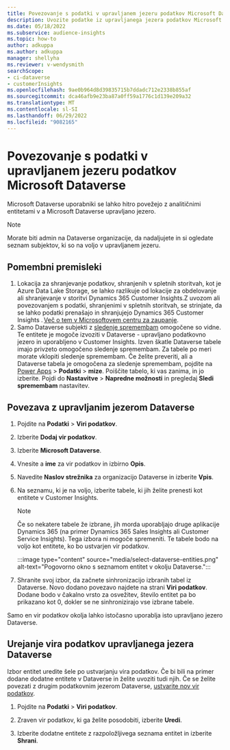 ```yaml
---
title: Povezovanje s podatki v upravljanem jezeru podatkov Microsoft Dataverse
description: Uvozite podatke iz upravljanega jezera podatkov Microsoft Dataverse.
ms.date: 05/18/2022
ms.subservice: audience-insights
ms.topic: how-to
author: adkuppa
ms.author: adkuppa
manager: shellyha
ms.reviewer: v-wendysmith
searchScope:
- ci-dataverse
- customerInsights
ms.openlocfilehash: 9ae0b964d8d39835715b7ddadc712e2338b855af
ms.sourcegitcommit: dca46afb9e23ba87a0ff59a1776c1d139e209a32
ms.translationtype: MT
ms.contentlocale: sl-SI
ms.lasthandoff: 06/29/2022
ms.locfileid: "9082165"
---
```

# <a name="connect-to-data-in-a-microsoft-dataverse-managed-data-lake"></a>Povezovanje s podatki v upravljanem jezeru podatkov Microsoft Dataverse

Microsoft Dataverse uporabniki se lahko hitro povežejo z analitičnimi entitetami v a Microsoft Dataverse upravljano jezero.

> [!NOTE]
> Morate biti admin na Dataverse organizacije, da nadaljujete in si ogledate seznam subjektov, ki so na voljo v upravljanem jezeru.

## <a name="important-considerations"></a>Pomembni premisleki

1. Lokacija za shranjevanje podatkov, shranjenih v spletnih storitvah, kot je Azure Data Lake Storage, se lahko razlikuje od lokacije za obdelovanje ali shranjevanje v storitvi Dynamics 365 Customer Insights.Z uvozom ali povezovanjem s podatki, shranjenimi v spletnih storitvah, se strinjate, da se lahko podatki prenašajo in shranjujejo Dynamics 365 Customer Insights . [Več o tem v Microsoftovem centru za zaupanje](https://www.microsoft.com/trust-center).
2. Samo Dataverse subjekti z [sledenje spremembam](/power-platform/admin/enable-change-tracking-control-data-synchronization) omogočene so vidne. Te entitete je mogoče izvoziti v Dataverse - upravljano podatkovno jezero in uporabljeno v Customer Insights. Izven škatle Dataverse tabele imajo privzeto omogočeno sledenje spremembam. Za tabele po meri morate vklopiti sledenje spremembam. Če želite preveriti, ali a Dataverse tabela je omogočena za sledenje spremembam, pojdite na [Power Apps](https://make.powerapps.com) > **Podatki** > **mize**. Poiščite tabelo, ki vas zanima, in jo izberite. Pojdi do **Nastavitve** > **Napredne možnosti** in pregledaj **Sledi spremembam** nastavitev.

## <a name="connect-to-a-dataverse-managed-lake"></a>Povezava z upravljanim jezerom Dataverse

1. Pojdite na **Podatki** > **Viri podatkov**.

1. Izberite **Dodaj vir podatkov**.

1. Izberite **Microsoft Dataverse**.

1. Vnesite a **ime** za vir podatkov in izbirno **Opis**.

1. Navedite **Naslov strežnika** za organizacijo Dataverse in izberite **Vpis**.

1. Na seznamu, ki je na voljo, izberite tabele, ki jih želite prenesti kot entitete v Customer Insights.

   > [!NOTE]
   > Če so nekatere tabele že izbrane, jih morda uporabljajo druge aplikacije Dynamics 365 (na primer Dynamics 365 Sales Insights ali Customer Service Insights). Tega izbora ni mogoče spremeniti. Te tabele bodo na voljo kot entitete, ko bo ustvarjen vir podatkov.

    :::image type="content" source="media/select-dataverse-entities.png" alt-text="Pogovorno okno s seznamom entitet v okolju Dataverse.":::

1. Shranite svoj izbor, da začnete sinhronizacijo izbranih tabel iz Dataverse. Novo dodano povezavo najdete na strani **Viri podatkov**. Dodane bodo v čakalno vrsto za osvežitev, število entitet pa bo prikazano kot 0, dokler se ne sinhronizirajo vse izbrane tabele.

Samo en vir podatkov okolja lahko istočasno uporablja isto upravljano jezero Dataverse.

## <a name="edit-a-dataverse-managed-lake-data-source"></a>Urejanje vira podatkov upravljanega jezera Dataverse

Izbor entitet uredite šele po ustvarjanju vira podatkov. Če bi bili na primer dodane dodatne entitete v Dataverse in želite uvoziti tudi njih.
Če se želite povezati z drugim podatkovnim jezerom Dataverse, [ustvarite nov vir podatkov](#connect-to-a-dataverse-managed-lake).

1. Pojdite na **Podatki** > **Viri podatkov**.

1. Zraven vir podatkov, ki ga želite posodobiti, izberite **Uredi**.

1. Izberite dodatne entitete z razpoložljivega seznama entitet in izberite **Shrani**.
